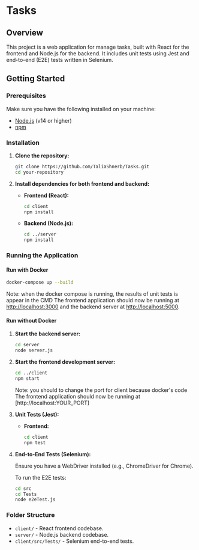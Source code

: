 # Tasks

## Overview

This project is a web application for manage tasks, built with React for the frontend and Node.js for the backend. It includes unit tests using Jest and end-to-end (E2E) tests written in Selenium.

## Getting Started

### Prerequisites

Make sure you have the following installed on your machine:
- [Node.js](https://nodejs.org/) (v14 or higher)
- [npm](https://www.npmjs.com/get-npm)


### Installation

1. **Clone the repository:**

   ```bash
   git clone https://github.com/TaliaShnerb/Tasks.git
   cd your-repository
   ```

2. **Install dependencies for both frontend and backend:**

   - **Frontend (React):**

     ```bash
     cd client
     npm install
     ```

   - **Backend (Node.js):**

     ```bash
     cd ../server
     npm install
     ```

### Running the Application

#### Run with Docker

``` bash
docker-compose up --build
```
Note: when the docker compose is running, the results of unit tests is appear in the CMD
The frontend application should now be running at [http://localhost:3000](http://localhost:3000) and the backend server at [http://localhost:5000](http://localhost:5000).

#### Run without Docker

1. **Start the backend server:**

   ```bash
   cd server
   node server.js
   ```

2. **Start the frontend development server:**

   ```bash
   cd ../client
   npm start
   ```
   Note: you should to change the port for client because docker's code 
   The frontend application should now be running at [http://localhost:YOUR_PORT]

3. **Unit Tests (Jest):**

   - **Frontend:**

     ```bash
     cd client
     npm test
     ```
   

4. **End-to-End Tests (Selenium):**

   Ensure you have a WebDriver installed (e.g., ChromeDriver for Chrome).

   To run the E2E tests:

   ```bash
   cd src
   cd Tests
   node e2eTest.js
   ```


### Folder Structure

- `client/` - React frontend codebase.
- `server/` - Node.js backend codebase.
- `client/src/Tests/` - Selenium end-to-end tests.




